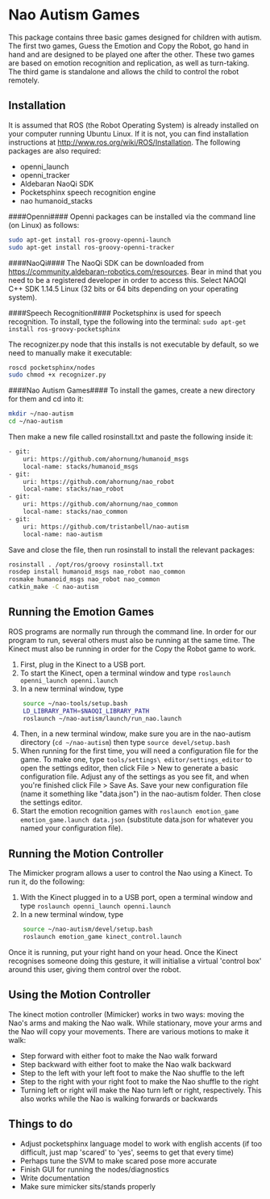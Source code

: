 Nao Autism Games
================

This package contains three basic games designed for children with autism. The first two games, Guess the Emotion and Copy the Robot, go hand in hand and are designed to be played one after the other. These two games are based on emotion recognition and replication, as well as turn-taking. The third game is standalone and allows the child to control the robot remotely.

Installation
------------

It is assumed that ROS (the Robot Operating System) is already installed on your computer running Ubuntu Linux. If it is not, you can find installation instructions at http://www.ros.org/wiki/ROS/Installation. The following packages are also required:

+ openni_launch
+ openni_tracker
+ Aldebaran NaoQi SDK
+ Pocketsphinx speech recognition engine
+ nao humanoid_stacks

####Openni####
Openni packages can be installed via the command line (on Linux) as follows:
```bash
sudo apt-get install ros-groovy-openni-launch 
sudo apt-get install ros-groovy-openni-tracker
```

####NaoQi####
The NaoQi SDK can be downloaded from https://community.aldebaran-robotics.com/resources. Bear in mind that you need to be a registered developer in order to access this. Select NAOQI C++ SDK 1.14.5 Linux (32 bits or 64 bits depending on your operating system).

####Speech Recognition####
Pocketsphinx is used for speech recognition. To install, type the following into the terminal: `sudo apt-get install ros-groovy-pocketsphinx`

The recognizer.py node that this installs is not executable by default, so we need to manually make it executable:
```bash
roscd pocketsphinx/nodes
sudo chmod +x recognizer.py
```

####Nao Autism Games####
To install the games, create a new directory for them and cd into it:
```bash
mkdir ~/nao-autism
cd ~/nao-autism
```
Then make a new file called rosinstall.txt and paste the following inside it:
```bash
- git:
    uri: https://github.com/ahornung/humanoid_msgs
    local-name: stacks/humanoid_msgs
- git:
    uri: https://github.com/ahornung/nao_robot
    local-name: stacks/nao_robot
- git:
    uri: https://github.com/ahornung/nao_common
    local-name: stacks/nao_common
- git:
    uri: https://github.com/tristanbell/nao-autism
    local-name: nao-autism
```
Save and close the file, then run rosinstall to install the relevant packages:
```bash
rosinstall . /opt/ros/groovy rosinstall.txt
rosdep install humanoid_msgs nao_robot nao_common
rosmake humanoid_msgs nao_robot nao_common
catkin_make -C nao-autism
```

Running the Emotion Games
-------------------------

ROS programs are normally run through the command line. In order for our program to run, several others must also be running at the same time. The Kinect must also be running in order for the Copy the Robot game to work.

1. First, plug in the Kinect to a USB port.
2. To start the Kinect, open a terminal window and type `roslaunch openni_launch openni.launch`
3. In a new terminal window, type

```bash
    source ~/nao-tools/setup.bash
    LD_LIBRARY_PATH=$NAOQI_LIBRARY_PATH
    roslaunch ~/nao-autism/launch/run_nao.launch
```
4. Then, in a new terminal window, make sure you are in the nao-autism directory (`cd ~/nao-autism`) then type `source devel/setup.bash`
5. When running for the first time, you will need a configuration file for the game. To make one, type `tools/settings\ editor/settings_editor` to open the settings editor, then click File > New to generate a basic configuration file. Adjust any of the settings as you see fit, and when you're finished click File > Save As. Save your new configuration file (name it something like "data.json") in the nao-autism folder. Then close the settings editor.
6. Start the emotion recognition games with `roslaunch emotion_game emotion_game.launch data.json` (substitute data.json for whatever you named your configuration file).

Running the Motion Controller
-----------------------------

The Mimicker program allows a user to control the Nao using a Kinect. To run it, do the following:

1. With the Kinect plugged in to a USB port, open a terminal window and type `roslaunch openni_launch openni.launch`
2. In a new terminal window, type

```bash
    source ~/nao-autism/devel/setup.bash
    roslaunch emotion_game kinect_control.launch
```

Once it is running, put your right hand on your head. Once the Kinect recognises someone doing this gesture, it will initialise a virtual 'control box' around this user, giving them control over the robot.

Using the Motion Controller
---------------------------

The kinect motion controller (Mimicker) works in two ways: moving the Nao's arms and making the Nao walk. While stationary, move your arms and the Nao will copy your movements. There are various motions to make it walk:

+ Step forward with either foot to make the Nao walk forward
+ Step backward with either foot to make the Nao walk backward
+ Step to the left with your left foot to make the Nao shuffle to the left
+ Step to the right with your right foot to make the Nao shuffle to the right
+ Turning left or right will make the Nao turn left or right, respectively. This also works while the Nao is walking forwards or backwards

Things to do
------------

+ Adjust pocketsphinx language model to work with english accents (if too difficult, just map 'scared' to 'yes', seems to get that every time)
+ Perhaps tune the SVM to make scared pose more accurate
+ Finish GUI for running the nodes/diagnostics
+ Write documentation
+ Make sure mimicker sits/stands properly
